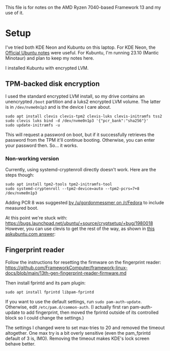 This file is for notes on the AMD Ryzen 7040-based Framework 13 and my use of it.

# Setup

I've tried both KDE Neon and Kubuntu on this laptop. For KDE Neon, the [Official Ubuntu notes](https://github.com/FrameworkComputer/linux-docs/blob/main/ubuntu-22.04-amd-fw13.md) were useful. 
For Kubuntu, I'm running 23.10 (Mantic Minotaur) and plan to keep my notes here.

I installed Kubuntu with encrypted LVM.

## TPM-backed disk encryption

I used the standard encrypted LVM install, so my drive contains an unencrypted `/boot` partition and a luks2 encrypted LVM volume. The latter is in `/dev/nvme0n1p3` and is the device I care about.

```
sudo apt install clevis clevis-tpm2 clevis-luks clevis-initramfs tss2
sudo clevis luks bind -d /dev/nvme0n1p3 '{"pcr_bank":"sha256"}'
sudo update-initramfs -u
```

This will request a password on boot, but if it successfully retrieves the password from the TPM it'll continue booting. Otherwise, you can enter your password then. So... it works.

### Non-working version

Currently, using systemd-cryptenroll directly doesn't work. Here are the steps though:

```
sudo apt install tpm2-tools tpm2-initramfs-tool
sudo systemd-cryptenroll --tpm2-device=auto --tpm2-pcrs=7+8 /dev/nvme0n1p3
```

Adding PCR 8 was suggested [by /u/gordonmessmer on /r/Fedora](https://www.reddit.com/r/Fedora/comments/szlvwd/comment/hy5ec79/) to include measured boot.

At this point we're stuck with: https://bugs.launchpad.net/ubuntu/+source/cryptsetup/+bug/1980018
However, you can use clevis to get the rest of the way, as shown in [this askubuntu.com answer](https://askubuntu.com/a/1475182):

## Fingerprint reader

Follow the instructions for resetting the firmware on the fingerprint reader: https://github.com/FrameworkComputer/framework-linux-docs/blob/main/13th-gen-fingerprint-reader-firmware.md

Then install fprintd and its pam plugin: 

```
sudo apt install fprintd libpam-fprintd
```

If you want to use the default settings, run `sudo pam-auth-update`. Otherwise, edit `/etc/pam.d/common-auth`. (I actually first ran pam-auth-update to add fingerprint, then moved the fprintd outside of its controlled block so I could change the settings.)

The settings I changed were to set max-tries to 20 and removed the timeout altogether. One max try is a bit overly sensitive (even the pam_fprintd default of 3 is, IMO). Removing the timeout makes KDE's lock screen behave better.
